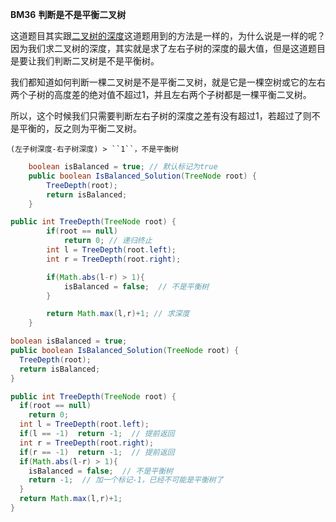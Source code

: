 **BM36** **判断是不是平衡二叉树**

这道题目其实跟[二叉树的深度](https://www.nowcoder.com/practice/435fb86331474282a3499955f0a41e8b?tpId=13&&tqId=11191&rp=1&ru=/ta/coding-interviews&qru=/ta/coding-interviews/question-ranking)这道题用到的方法是一样的，为什么说是一样的呢？因为我们求二叉树的深度，其实就是求了左右子树的深度的最大值，但是这道题目是要让我们判断二叉树是不是平衡树。

我们都知道如何判断一棵二叉树是不是平衡二叉树，就是它是一棵空树或它的左右两个子树的高度差的绝对值不超过1，并且左右两个子树都是一棵平衡二叉树。

所以，这个时候我们只需要判断左右子树的深度之差有没有超过1，若超过了则不是平衡的，反之则为平衡二叉树。

```
(左子树深度-右子树深度) > ``1``，不是平衡树
```



```java
    boolean isBalanced = true; // 默认标记为true
    public boolean IsBalanced_Solution(TreeNode root) {
        TreeDepth(root);
        return isBalanced;
    }

public int TreeDepth(TreeNode root) {
        if(root == null)
            return 0; // 递归终止
        int l = TreeDepth(root.left);
        int r = TreeDepth(root.right);

        if(Math.abs(l-r) > 1){
            isBalanced = false;  // 不是平衡树
        }

        return Math.max(l,r)+1; // 求深度
    }
```





```java
boolean isBalanced = true;
public boolean IsBalanced_Solution(TreeNode root) {
  TreeDepth(root);
  return isBalanced;
}

public int TreeDepth(TreeNode root) {
  if(root == null)
    return 0;
  int l = TreeDepth(root.left);
  if(l == -1)  return -1;  // 提前返回
  int r = TreeDepth(root.right);
  if(r == -1)  return -1;  // 提前返回
  if(Math.abs(l-r) > 1){
    isBalanced = false;  // 不是平衡树
    return -1;  // 加一个标记-1，已经不可能是平衡树了
  }
  return Math.max(l,r)+1;
}
```

